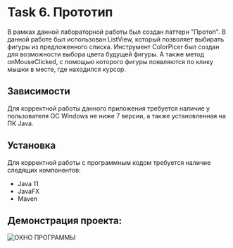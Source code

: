 # Task 6. Прототип
В рамках данной лабораторной работы был создан паттерн "Протоп".
В данной работе был использован ListView, который позволяет выбирать фигуры из предложенного списка. Инструмент ColorPicer был создан для возможности выбора цвета будущей фигуры. 
А также метод onMouseClicked, с помощью которого фигуры появляются по клику мышки в месте, где находился курсор.
## Зависимости
Для корректной работы данного приложения требуется наличие у пользователя ОС Windows не ниже 7 версии, а также установленная на ПК Java.
## Установка
Для корректной работы с программным кодом требуется наличие следящих компонентов:
- Java 11
- JavaFX
- Maven
## Демонстрация проекта:
![ОКНО ПРОГРАММЫ](https://user-images.githubusercontent.com/112715848/209112866-110a164f-40a4-4cda-bb1a-9aae795a2e5a.png)
